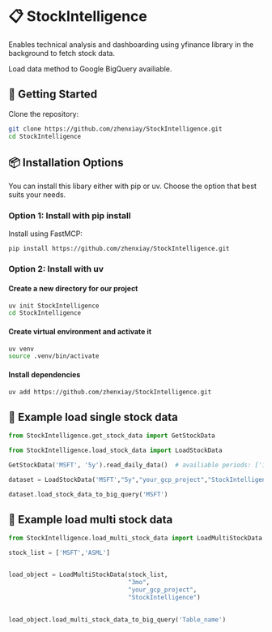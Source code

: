 
# 📋 StockIntelligence

Enables technical analysis and dashboarding using yfinance library in the background to fetch stock data.

Load data method to Google BigQuery availiable.

## 🚀 Getting Started

Clone the repository:

```bash
git clone https://github.com/zhenxiay/StockIntelligence.git
cd StockIntelligence
```

## 📦 Installation Options

You can install this libary either with pip or uv. Choose the option that best suits your needs.

### Option 1: Install with pip install

Install using FastMCP:

```bash
pip install https://github.com/zhenxiay/StockIntelligence.git
```

### Option 2: Install with uv

#### Create a new directory for our project


```bash
uv init StockIntelligence
cd StockIntelligence
```

#### Create virtual environment and activate it

```bash
uv venv
source .venv/bin/activate
```

#### Install dependencies
```bash
uv add https://github.com/zhenxiay/StockIntelligence.git
```

## 🚀 Example load single stock data

```python
from StockIntelligence.get_stock_data import GetStockData

from StockIntelligence.load_stock_data import LoadStockData

GetStockData('MSFT', '5y').read_daily_data()  # availiable periods: ['1d', '5d', '1mo', '3mo', '6mo', '1y', '2y', '5y', '10y', 'ytd', 'max']

dataset = LoadStockData('MSFT',"5y","your_gcp_project","StockIntelligence")

dataset.load_stock_data_to_big_query('MSFT')
```

## 🚀 Example load multi stock data

```python
from StockIntelligence.load_multi_stock_data import LoadMultiStockData

stock_list = ['MSFT','ASML']


load_object = LoadMultiStockData(stock_list,
                                 "3mo",
                                 "your_gcp_project",
                                 "StockIntelligence")

                                 
load_object.load_multi_stock_data_to_big_query('Table_name')
```

